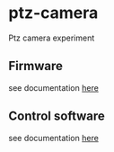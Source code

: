 # ptz-camera
Ptz camera experiment


## Firmware
see documentation [here](docs/FIRMWARE.md)

## Control software
see documentation [here](docs/CONTROL.md)

